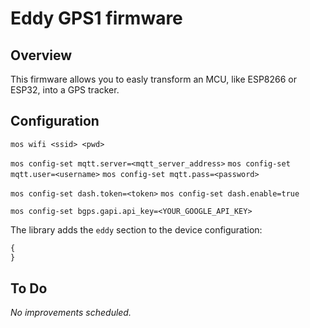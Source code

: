 # Eddy GPS1 firmware
## Overview
This firmware allows you to easly transform an MCU, like ESP8266 or ESP32, into a GPS tracker.
## Configuration
`mos wifi <ssid> <pwd>`

`mos config-set mqtt.server=<mqtt_server_address>`
`mos config-set mqtt.user=<username>`
`mos config-set mqtt.pass=<password>`

`mos config-set dash.token=<token>`
`mos config-set dash.enable=true`

`mos config-set bgps.gapi.api_key=<YOUR_GOOGLE_API_KEY>`

The library adds the `eddy` section to the device configuration:
```javascript
{
}
```
## To Do
*No improvements scheduled.*